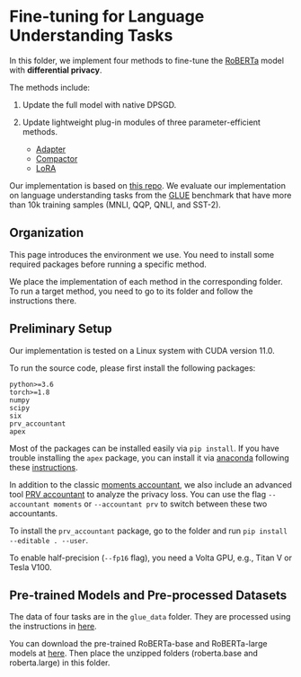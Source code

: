# Fine-tuning for Language Understanding Tasks

In this folder, we implement four methods to fine-tune the [RoBERTa](https://github.com/pytorch/fairseq/tree/main/examples/roberta) model with **differential privacy**.

The methods include: 
1. Update the full model with native DPSGD.

2. Update lightweight plug-in modules of three parameter-efficient methods.
    *   [Adapter](https://arxiv.org/abs/1902.00751)
    *   [Compactor](https://arxiv.org/abs/2106.04647)
    *   [LoRA](https://arxiv.org/abs/2106.09685)

Our implementation is based on [this repo](https://github.com/dayu11/Differentially-Private-Deep-Learning/tree/main/language). We evaluate our implementation on language understanding tasks from the [GLUE](https://gluebenchmark.com/) benchmark that have more than 10k training samples (MNLI, QQP, QNLI, and SST-2). 


## Organization 

This page introduces the environment we use. You need to install some required packages before running a specific method.

We place the implementation of each method in the corresponding folder. To run a target method, you need to go to its folder and follow the instructions there.

## Preliminary Setup

Our implementation is tested on a Linux system with CUDA version 11.0. 

To run the source code, please first install the following packages:

```
python>=3.6
torch>=1.8
numpy
scipy
six
prv_accountant
apex
```

Most of the packages can be installed easily via `pip install`. If you have trouble installing the `apex` package, you can install it via [anaconda](https://www.anaconda.com/) following these [instructions](https://anaconda.org/conda-forge/nvidia-apex).

In addition to the classic [moments accountant](https://arxiv.org/abs/1607.00133), we also include an advanced tool [PRV accountant](https://github.com/microsoft/prv_accountant) to analyze the privacy loss.  You can use the flag `--accountant moments` or `--accountant prv`  to switch between these two accountants.

To install the `prv_accountant` package, go to the folder and run `pip install --editable . --user`.

To enable half-precision (`--fp16` flag), you need a Volta GPU, e.g., Titan V or Tesla V100.

## Pre-trained Models and Pre-processed Datasets

The data of four tasks are in the `glue_data` folder. They are processed using the instructions in [here](https://github.com/pytorch/fairseq/blob/master/examples/roberta/README.glue.md).

You can download the pre-trained RoBERTa-base and RoBERTa-large models at [here](https://github.com/pytorch/fairseq/tree/master/examples/roberta). Then place the unzipped folders (roberta.base and roberta.large) in this folder.
